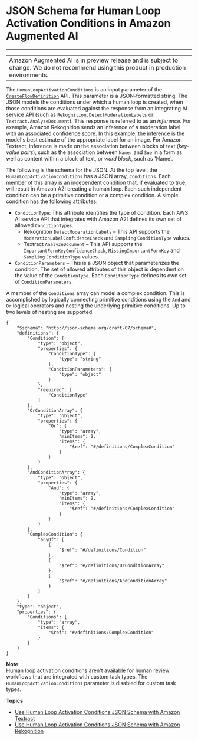 # JSON Schema for Human Loop Activation Conditions in Amazon Augmented AI<a name="a2i-human-fallback-conditions-json-schema"></a>


****  

|  | 
| --- |
|  Amazon Augmented AI is in preview release and is subject to change\. We do not recommend using this product in production environments\. | 

The `HumanLoopActivationConditions` is an input parameter of the [ `CreateFlowDefinition`](https://docs.aws.amazon.com/sagemaker/latest/APIReference/API_CreateFlowDefinition.html) API\. This parameter is a JSON\-formatted string\. The JSON models the conditions under which a human loop is created, when those conditions are evaluated against the response from an integrating AI service API \(such as `Rekognition.DetectModerationLabels` or `Textract.AnalyzeDocument`\)\. This response is referred to as an *inference*\. For example, Amazon Rekognition sends an inference of a moderation label with an associated confidence score\. In this example, the inference is the model's best estimate of the appropriate label for an image\. For Amazon Textract, inference is made on the association between blocks of text \(*key\-value pairs*\), such as the association between `Name:` and `Sue` in a form as well as content within a block of text, or *word block*, such as 'Name'\.

The following is the schema for the JSON\. At the top level, the `HumanLoopActivationConditions` has a JSON array, `Conditions`\. Each member of this array is an independent condition that, if evaluated to true, will result in Amazon A2I creating a human loop\. Each such independent condition can be a primitive condition or a complex condition\. A simple condition has the following attributes:
+ `ConditionType`: This attribute identifies the type of condition\. Each AWS AI service API that integrates with Amazon A2I defines its own set of allowed `ConditionTypes`\. 
  + Rekognition `DetectModerationLabels` – This API supports the `ModerationLabelConfidenceCheck` and `Sampling` `ConditionType` values\.
  + Textract `AnalyzeDocument` – This API supports the `ImportantFormKeyConfidenceCheck`, `MissingImportantFormKey` and `Sampling` `ConditionType` values\.
+ `ConditionParameters` – This is a JSON object that parameterizes the condition\. The set of allowed attributes of this object is dependent on the value of the `ConditionType`\. Each `ConditionType` defines its own set of `ConditionParameters`\. 

A member of the `Conditions` array can model a complex condition\. This is accomplished by logically connecting primitive conditions using the `And` and `Or` logical operators and nesting the underlying primitive conditions\. Up to two levels of nesting are supported\. 

```
{
    "$schema": "http://json-schema.org/draft-07/schema#",
    "definitions": {
        "Condition": {
            "type": "object",
            "properties": {
                "ConditionType": {
                    "type": "string"
                },
                "ConditionParameters": {
                    "type": "object"
                }
            },
            "required": [
                "ConditionType"
            ]
        },
        "OrConditionArray": {
            "type": "object",
            "properties": {
                "Or": {
                    "type": "array",
                    "minItems": 2,
                    "items": {
                        "$ref": "#/definitions/ComplexCondition"
                    }
                }
            }
        },
        "AndConditionArray": {
            "type": "object",
            "properties": {
                "And": {
                    "type": "array",
                    "minItems": 2,
                    "items": {
                        "$ref": "#/definitions/ComplexCondition"
                    }
                }
            }
        },
        "ComplexCondition": {
            "anyOf": [
                {
                    "$ref": "#/definitions/Condition"
                },
                {
                    "$ref": "#/definitions/OrConditionArray"
                },
                {
                    "$ref": "#/definitions/AndConditionArray"
                }
            ]
        }
    },
    "type": "object",
    "properties": {
        "Conditions": {
            "type": "array",
            "items": {
                "$ref": "#/definitions/ComplexCondition"
            }
        }
    }
}
```

**Note**  
Human loop activation conditions aren't available for human review workflows that are integrated with custom task types\. The `HumanLoopActivationConditions` parameter is disabled for custom task types\. 

**Topics**
+ [Use Human Loop Activation Conditions JSON Schema with Amazon Textract](json-humantaskactivationconditions-textract-example.md)
+ [Use Human Loop Activation Conditions JSON Schema with Amazon Rekognition](json-humantaskactivationconditions-rekognition-example.md)